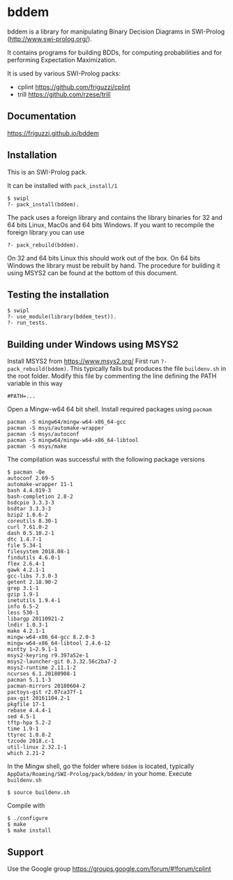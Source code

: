 bddem
======

bddem is a library for manipulating Binary Decision Diagrams in SWI-Prolog (http://www.swi-prolog.org/).

It contains programs for building BDDs, for computing probabilities and for performing Expectation Maximization.

It is used by various SWI-Prolog packs:

 * cplint https://github.com/friguzzi/cplint
 * trill https://github.com/rzese/trill

## Documentation

https://friguzzi.github.io/bddem

Installation
------------
This is an SWI-Prolog pack.

It can be installed with `pack_install/1`

    $ swipl
    ?- pack_install(bddem).

The pack uses a foreign library and contains the library binaries for 32 and 64 bits Linux, MacOs and 64 bits Windows. If you want to recompile the foreign library you can use

    ?- pack_rebuild(bddem).

On 32 and 64 bits Linux this should work out of the box. On 64 bits Windows the library must be rebuilt by hand.
The procedure for building it using MSYS2 can be found at the bottom of this document.


Testing the installation
------------------------

    $ swipl
    ?- use_module(library(bddem_test)).
    ?- run_tests.


Building under Windows using MSYS2
----------------------------------
Install MSYS2 from https://www.msys2.org/
First run `?- pack_rebuild(bddem)`. This typically fails but produces the file
`buildenv.sh` in the root folder. 
Modify this file by commenting the line defining the PATH variable in this way

    #PATH=...

Open a Mingw-w64 64 bit shell. Install required packages using `pacmam`

    pacman -S mingw64/mingw-w64-x86_64-gcc
    pacman -S msys/automake-wrapper
    pacman -S msys/autoconf
    pacman -S mingw64/mingw-w64-x86_64-libtool
    pacman -S msys/make

The compilation was successful with the following package versions

    $ pacman -Qe
    autoconf 2.69-5
    automake-wrapper 11-1
    bash 4.4.019-3
    bash-completion 2.8-2
    bsdcpio 3.3.3-3
    bsdtar 3.3.3-3
    bzip2 1.0.6-2
    coreutils 8.30-1
    curl 7.61.0-2
    dash 0.5.10.2-1
    dtc 1.4.7-1
    file 5.34-1
    filesystem 2018.08-1
    findutils 4.6.0-1
    flex 2.6.4-1
    gawk 4.2.1-1
    gcc-libs 7.3.0-3
    getent 2.18.90-2
    grep 3.1-1
    gzip 1.9-1
    inetutils 1.9.4-1
    info 6.5-2
    less 530-1
    libargp 20110921-2
    lndir 1.0.3-1
    make 4.2.1-1
    mingw-w64-x86_64-gcc 8.2.0-3
    mingw-w64-x86_64-libtool 2.4.6-12
    mintty 1~2.9.1-1
    msys2-keyring r9.397a52e-1
    msys2-launcher-git 0.3.32.56c2ba7-2
    msys2-runtime 2.11.1-2
    ncurses 6.1.20180908-1
    pacman 5.1.1-3
    pacman-mirrors 20180604-2
    pactoys-git r2.07ca37f-1
    pax-git 20161104.2-1
    pkgfile 17-1
    rebase 4.4.4-1
    sed 4.5-1
    tftp-hpa 5.2-2
    time 1.9-1
    ttyrec 1.0.8-2
    tzcode 2018.c-1
    util-linux 2.32.1-1
    which 2.21-2

In the Mingw shell, go the folder where `bddem` is located, typically `AppData/Roaming/SWI-Prolog/pack/bddem/` in your home.
Execute `buildenv.sh` 

    $ source buildenv.sh

Compile with

    $ ./configure
    $ make
    $ make install

Support
-------

Use the Google group https://groups.google.com/forum/#!forum/cplint